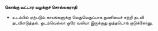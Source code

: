 **கொங்கு வட்டார வழக்குச் சொல்லகராதி**
- உடம்பில் ஏற்படும் காயங்களுக்கு வெதுவெதுப்பாக துணியைச் சுற்றி தடவி தடவிஎடுத்தல். ஓடம்வெல்லா ஒரே வலியா இருக்குது ஒத்தடொங் குடுக்கோனு.

